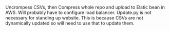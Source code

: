 Uncrompess CSVs, then Compress whole repo and upload to Elatic bean in AWS. Will probably have to configure load balancer. Update.py is not necessary for standing up website. This is because CSVs are not dynamically updated so will need to use that to update them.
